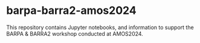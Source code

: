 # barpa-barra2-amos2024
This repository contains Jupyter notebooks, and information to support the BARPA &amp; BARRA2 workshop conducted at AMOS2024.

